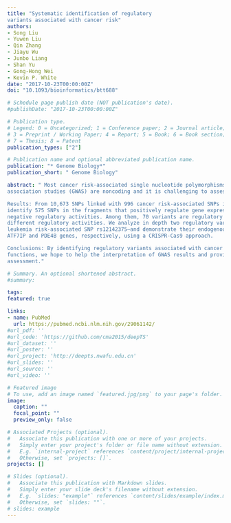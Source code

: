 ```yaml
---
title: "Systematic identification of regulatory
variants associated with cancer risk"
authors:
- Song Liu
- Yuwen Liu
- Qin Zhang
- Jiayu Wu
- Junbo Liang
- Shan Yu
- Gong-Hong Wei
- Kevin P. White
date: "2017-10-23T00:00:00Z"
doi: "10.1093/bioinformatics/btt688"

# Schedule page publish date (NOT publication's date).
#publishDate: "2017-10-23T00:00:00Z"

# Publication type.
# Legend: 0 = Uncategorized; 1 = Conference paper; 2 = Journal article;
# 3 = Preprint / Working Paper; 4 = Report; 5 = Book; 6 = Book section;
# 7 = Thesis; 8 = Patent
publication_types: ["2"]

# Publication name and optional abbreviated publication name.
publication: "* Genome Biology*"
publication_short: " Genome Biology"

abstract: " Most cancer risk-associated single nucleotide polymorphisms (SNPs) identified by genome-wide
association studies (GWAS) are noncoding and it is challenging to assess their functional impacts. To systematically identify the SNPs that affect gene expression by modulating activities of distal regulatory elements, we adapt the self-transcribing active regulatory region sequencing (STARR-seq) strategy, a high-throughput technique to functionally quantify enhancer activities.

Results: From 10,673 SNPs linked with 996 cancer risk-associated SNPs identified in previous GWAS studies, we
identify 575 SNPs in the fragments that positively regulate gene expression, and 758 SNPs in the fragments with
negative regulatory activities. Among them, 70 variants are regulatory variants for which the two alleles confer
different regulatory activities. We analyze in depth two regulatory variants—breast cancer risk SNP rs11055880 and
leukemia risk-associated SNP rs12142375—and demonstrate their endogenous regulatory activities on expression of
ATF7IP and PDE4B genes, respectively, using a CRISPR-Cas9 approach.

Conclusions: By identifying regulatory variants associated with cancer susceptibility and studying their molecular
functions, we hope to help the interpretation of GWAS results and provide improved information for cancer risk
assessment."

# Summary. An optional shortened abstract.
#summary: 

tags:
featured: true

links:
- name: PubMed
  url: https://pubmed.ncbi.nlm.nih.gov/29061142/
#url_pdf: ''
#url_code: 'https://github.com/cma2015/deepTS'
#url_dataset: ''
#url_poster: ''
#url_project: 'http://deepts.nwafu.edu.cn'
#url_slides: ''
#url_source: ''
#url_video: ''

# Featured image
# To use, add an image named `featured.jpg/png` to your page's folder. 
image:
  caption: ""
  focal_point: ""
  preview_only: false

# Associated Projects (optional).
#   Associate this publication with one or more of your projects.
#   Simply enter your project's folder or file name without extension.
#   E.g. `internal-project` references `content/project/internal-project/index.md`.
#   Otherwise, set `projects: []`.
projects: []

# Slides (optional).
#   Associate this publication with Markdown slides.
#   Simply enter your slide deck's filename without extension.
#   E.g. `slides: "example"` references `content/slides/example/index.md`.
#   Otherwise, set `slides: ""`.
# slides: example
---
```


